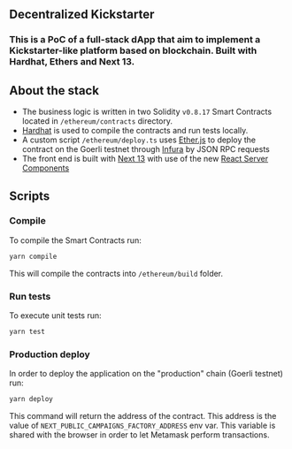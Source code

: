 ## Decentralized Kickstarter

### This is a PoC of a full-stack dApp that aim to implement a Kickstarter-like platform based on blockchain. Built with Hardhat, Ethers and Next 13.

## About the stack

- The business logic is written in two Solidity `v0.8.17` Smart Contracts located in `/ethereum/contracts` directory.
- [Hardhat](https://hardhat.org/) is used to compile the contracts and run tests locally.
- A custom script `/ethereum/deploy.ts` uses [Ether.js](https://docs.ethers.org/v5/) to deploy the contract on the Goerli testnet through [Infura](https://www.infura.io/) by JSON RPC requests
- The front end is built with [Next 13](https://nextjs.org/blog/next-13) with use of the new [React Server Components](https://nextjs.org/docs/advanced-features/react-18/server-components)

## Scripts

### Compile

To compile the Smart Contracts run:

```bash
yarn compile
```

This will compile the contracts into `/ethereum/build` folder.

### Run tests

To execute unit tests run:

```bash
yarn test
```

### Production deploy

In order to deploy the application on the "production" chain (Goerli testnet) run:

```bash
yarn deploy
```

This command will return the address of the contract. This address is the value of `NEXT_PUBLIC_CAMPAIGNS_FACTORY_ADDRESS` env var. This variable is shared with the browser in order to let Metamask perform transactions.
